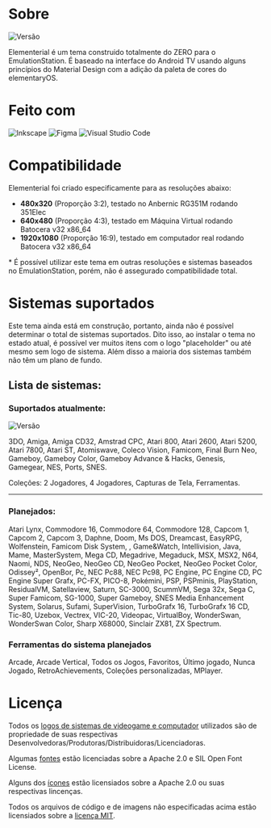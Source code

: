 # Sobre

![Versão](https://img.shields.io/badge/Versão_1.1020-de3e80?style=for-the-badge)

Elementerial é um tema construido totalmente do ZERO para o EmulationStation.
É baseado na interface do Android TV usando alguns princípios do Material Design com a adição da paleta de cores do elementaryOS.

# Feito com

![Inkscape](https://img.shields.io/badge/Inkscape-273445?style=for-the-badge&logo=Inkscape&logoColor=white)
![Figma](https://img.shields.io/badge/Figma-c6262e?style=for-the-badge&logo=figma&logoColor=white)
![Visual Studio Code](https://img.shields.io/badge/Visual_Studio_Code-0d52bf?style=for-the-badge&logo=visual%20studio%20code&logoColor=white)

# Compatibilidade

Elementerial foi criado especificamente para as resoluções abaixo:

- **480x320** (Proporção 3:2), testado no Anbernic RG351M rodando 351Elec
- **640x480** (Proporção 4:3), testado em Máquina Virtual rodando Batocera v32 x86_64
- **1920x1080** (Proporção 16:9), testado em computador real rodando Batocera v32 x86_64

\* É possível utilizar este tema em outras resoluções e sistemas baseados no EmulationStation, porém,
não é assegurado compatibilidade total.

# Sistemas suportados

Este tema ainda está em construção, portanto, ainda não é possível determinar o total de sistemas suportados.
Dito isso, ao instalar o tema no estado atual, é possível ver muitos itens com o logo "placeholder" ou até mesmo sem logo de sistema.
Além disso a maioria dos sistemas também não têm um plano de fundo.

## Lista de sistemas:

### Suportados atualmente:

![Versão](https://img.shields.io/badge/Total_Suportado:_18-68b723?style=for-the-badge)

3DO, Amiga, Amiga CD32, Amstrad CPC, Atari 800, Atari 2600, Atari 5200, Atari 7800, Atari ST, Atomiswave, Coleco Vision, Famicom, Final Burn Neo, Gameboy, Gameboy Color, Gameboy Advance & Hacks, Genesis, Gamegear, NES, Ports, SNES.

Coleções: 2 Jogadores, 4 Jogadores, Capturas de Tela, Ferramentas.

---

### Planejados:

Atari Lynx, Commodore 16, Commodore 64, Commodore 128, Capcom 1, Capcom 2, Capcom 3, Daphne, Doom, Ms DOS, Dreamcast, EasyRPG, Wolfenstein, Famicom Disk System, , Game&Watch, Intellivision, Java, Mame, MasterSystem, Mega CD, Megadrive, Megaduck, MSX, MSX2, N64, Naomi, NDS, NeoGeo, NeoGeo CD, NeoGeo Pocket, NeoGeo Pocket Color, Odissey², OpenBor, Pc, NEC Pc88, NEC Pc98, PC Engine, PC Engine CD, PC Engine Super Grafx, PC-FX, PICO-8, Pokémini, PSP, PSPminis, PlayStation, ResidualVM, Satellaview, Saturn, SC-3000, ScummVM, Sega 32x, Sega C, Super Famicom, SG-1000, Super Gameboy, SNES Media Enhancement System, Solarus, Sufami, SuperVision, TurboGrafx 16, TurboGrafx 16 CD, Tic-80, Uzebox, Vectrex, VIC-20, Videopac, VirtualBoy, WonderSwan, WonderSwan Color, Sharp X68000, Sinclair ZX81, ZX Spectrum.

### Ferramentas do sistema planejados

Arcade, Arcade Vertical, Todos os Jogos, Favoritos, Último jogado, Nunca Jogado, RetroAchievements, Coleções personalizadas, MPlayer.

# Licença

Todos os [logos de sistemas de videogame e computador](./assets/logos/) utilizados são de propriedade de suas respectivas
Desenvolvedoras/Produtoras/Distribuidoras/Licenciadoras.

Algumas [fontes](./assets/fonts/) estão licenciadas sobre a Apache 2.0 e SIL Open Font License.

Alguns dos [ícones](./assets/icons/) estão licensiados sobre a Apache 2.0 ou suas respectivas lincenças.

Todos os arquivos de código e de imagens não especificadas acima estão licensiados sobre a [licença MIT](./LICENSE).
